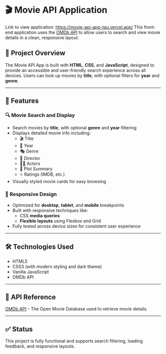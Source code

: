 # 🎬 Movie API Application
Link to view application: https://movie-api-app-tau.vercel.app/
This front-end application uses the [OMDb API](https://omdbapi.com/) to allow users to search and view movie details in a clean, responsive layout.

## 🚀 Project Overview

The Movie API App is built with **HTML**, **CSS**, and **JavaScript**, designed to provide an accessible and user-friendly search experience across all devices. Users can look up movies by **title**, with optional filters for **year** and **genre**.

---

## 📌 Features

### 🔍 Movie Search and Display
- Search movies by **title**, with optional **genre** and **year** filtering
- Displays detailed movie info including:
  - 🎬 Title
  - 📅 Year
  - 🎭 Genre
  - 🎥 Director
  - 👨‍🎤 Actors
  - 📝 Plot Summary
  - ⭐ Ratings (IMDB, etc.)
- Visually styled movie cards for easy browsing

### 📱 Responsive Design
- Optimized for **desktop**, **tablet**, and **mobile** breakpoints
- Built with responsive techniques like:
  - CSS **media queries**
  - **Flexible layouts** using Flexbox and Grid
- Fully tested across device sizes for consistent user experience

---

## 🛠 Technologies Used
- HTML5
- CSS3 (with modern styling and dark theme)
- Vanilla JavaScript
- OMDb API

---

## 🔗 API Reference
[OMDb API](https://www.omdbapi.com/) – The Open Movie Database used to retrieve movie details.

---

## ✅ Status
This project is fully functional and supports search filtering, loading feedback, and responsive layouts.

